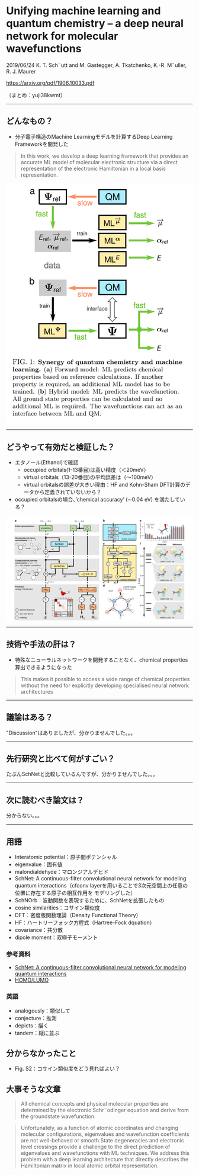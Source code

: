 Unifying machine learning and quantum chemistry – a deep neural network for molecular wavefunctions
===

2019/06/24 K. T. Sch¨utt and M. Gastegger, A. Tkatchenko, K.-R. M¨uller, R. J. Maurer

https://arxiv.org/pdf/1906.10033.pdf

（まとめ：yuji38kwmt）

---

## どんなもの？

* 分子電子構造のMachine Learningモデルを計算するDeep Learning Frameworkを開発した
>In this work, we develop a deep learning framework 
that provides an accurate ML model of molecular electronic structure via a direct representation of the electronic Hamiltonian in a local basis representation. 

![fig1](yuji38kwmt/fig1.png)


---
## どうやって有効だと検証した？
* エタノール(Ethanol)で確認
    * occupied orbitals(1-13番目)は高い精度（＜20meV）
    * virtual orbitals（13-20番目)の平均誤差は（～100meV）
    * virtual orbitalsの誤差が大きい理由：HF and Kohn-Sham DFT計算のデータから定義されていないから？
* occupied orbitalsの場合、’chemical accuracy’ (∼0.04 eV) を満たしている？


![fig2](yuji38kwmt/fig2.PNG)

---
## 技術や手法の肝は？
* 特殊なニューラルネットワークを開発することなく、chemical properties算出できるようになった

>This makes it possible to
access a wide range of chemical properties without the
need for explicitly developing specialised neural network
architectures

---
## 議論はある？
"Discussion"はありましたが、分かりませんでした。。。


---
## 先行研究と比べて何がすごい？
たぶんSchNetと比較しているんですが、分かりませんでした。。。


---
## 次に読むべき論文は？
分からない。。。



----
## 用語
* Interatomic potential：原子間ポテンシャル
* eigenvalue：固有値
* malondialdehyde：マロンジアルデヒド
* SchNet: A continuous-filter convolutional neural network for modeling quantum interactions（cfconv layerを⽤いることで3次元空間上の任意の位置に存在する原⼦の相互作⽤を モデリングした）
* SchNOrb：波動関数を表現するために、SchNetを拡張したもの
* cosine similarities：コサイン類似度
* DFT：密度版関数理論（Density Functional Theory）
* HF：ハートリーフォック方程式（Hartree-Fock dquation）
* covariance：共分散
* dipole moment：双極子モーメント



### 参考資料
* [SchNet: A continuous-filter convolutional neural network for modeling quantum interactions](https://www.slideshare.net/KazukiFujikawa/schnet-a-continuousfilter-convolutional-neural-network-for-modeling-quantum-interactions)
* [HOMO/LUMO](https://omedstu.jimdo.com/2017/11/12/フロンティア軌道理論とhomo-lumo/)



### 英語
* analogously：類似して
* conjecture：推測
* depicts：描く
* tandem：縦に並ぶ


## 分からなかったこと
* Fig. S2：コサイン類似度をどう見ればよい？



## 大事そうな文章

>All chemical concepts and
physical molecular properties are determined by the electronic Schr¨odinger equation and derive from the groundstate wavefunction.


>Unfortunately, as a function of atomic coordinates and changing molecular configurations, eigenvalues and wavefunction coefficients are not
well-behaved or smooth.State degeneracies and electronic level crossings provide a challenge to the direct prediction of eigenvalues and wavefunctions with ML techniques. We address this problem with a deep learning
architecture that directly describes the Hamiltonian matrix in local atomic orbital representation.
